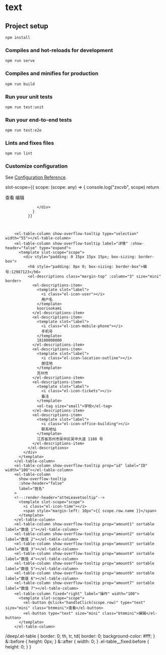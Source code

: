 # text

## Project setup
```
npm install
```

### Compiles and hot-reloads for development
```
npm run serve
```

### Compiles and minifies for production
```
npm run build
```

### Run your unit tests
```
npm run test:unit
```

### Run your end-to-end tests
```
npm run test:e2e
```

### Lints and fixes files
```
npm run lint
```

### Customize configuration
See [Configuration Reference](https://cli.vuejs.org/config/).


 <!-- 这是登录
      <el-form ref="form" props={{
        model: this.elProps
      }} label-width="80px">
        <el-form-item label="活动名称">
          <el-input v-model={this.nakcname} placeholder="请输入内容"></el-input>
        </el-form-item>
      </el-form>
      <el-button type="danger" onClick={this.logs.bind(this)}>危险按钮</el-button> -->




slot-scope={{
                scope: (scope: any) => {
                  console.log("zxcvb", scope)
                  return <div>
                    <el-button type="text" size="small">查看</el-button>
                    <el-button type="text" size="small">编辑</el-button>

                  </div>
                }
              }}



        <el-table-column show-overflow-tooltip type="selection" width="55"></el-table-column>
        <el-table-column show-overflow-tooltip label="详情" :show-header="false" type="expand">
          <template slot-scope="scope">
            <div style="padding: 0 15px 15px 15px; box-sizing: border-box">
              <h6 style="padding: 8px 0; box-sizing: border-box">编号:12987123</h6>
              <el-descriptions class="margin-top" :column="3" size="mini" border>
                <el-descriptions-item>
                  <template slot="label">
                    <i class="el-icon-user"></i>
                    用户名
                  </template>
                  kooriookami
                </el-descriptions-item>
                <el-descriptions-item>
                  <template slot="label">
                    <i class="el-icon-mobile-phone"></i>
                    手机号
                  </template>
                  18100000000
                </el-descriptions-item>
                <el-descriptions-item>
                  <template slot="label">
                    <i class="el-icon-location-outline"></i>
                    居住地
                  </template>
                  苏州市
                </el-descriptions-item>
                <el-descriptions-item>
                  <template slot="label">
                    <i class="el-icon-tickets"></i>
                    备注
                  </template>
                  <el-tag size="small">学校</el-tag>
                </el-descriptions-item>
                <el-descriptions-item>
                  <template slot="label">
                    <i class="el-icon-office-building"></i>
                    联系地址
                  </template>
                  江苏省苏州市吴中区吴中大道 1188 号
                </el-descriptions-item>
              </el-descriptions>
            </div>
          </template>
        </el-table-column>
        <el-table-column show-overflow-tooltip prop="id" label="ID" width="100"></el-table-column>
        <el-table-column
          show-overflow-tooltip
          :show-header="false"
          label="姓名"
        > 
        <!--:render-header="atteLeavetooltip"-->
          <template slot-scope="scope">
            <i class="el-icon-time"></i>
            <span style="margin-left: 10px">{{ scope.row.name }}</span>
          </template>
        </el-table-column>
        <el-table-column show-overflow-tooltip prop="amount1" sortable label="数值 1"></el-table-column>
        <el-table-column show-overflow-tooltip prop="amount2" sortable label="数值 2"></el-table-column>
        <el-table-column show-overflow-tooltip prop="amount3" sortable label="数值 3"></el-table-column>
        <el-table-column show-overflow-tooltip prop="amount4" sortable label="数值 4"></el-table-column>
        <el-table-column show-overflow-tooltip prop="amount5" sortable label="数值 5"></el-table-column>
        <el-table-column show-overflow-tooltip prop="amount6" sortable label="数值 6"></el-table-column>
        <el-table-column show-overflow-tooltip prop="amount7" sortable label="数值 7"></el-table-column>
        <el-table-column fixed="right" label="操作" width="100">
          <template slot-scope="scope">
            <el-button @click="handleClick(scope.row)" type="text" size="mini" class="btmmini">查看</el-button>
            <el-button type="text" size="mini" class="btmmini">编辑</el-button>
          </template>
        </el-table-column>





/deep/.el-table {
		 border: 0;
		 th,
		 tr,
		 td{
			  border: 0;
			  background-color: #fff;
		 }
		 &::before {
			  height: 0px;
		  }
		  &::after {
			 width: 0;
		  }
		 .el-table__fixed:before {
			 height: 0;
		  }
	 }
